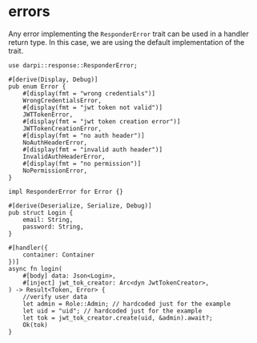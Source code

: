 # errors

Any error implementing the `ResponderError` trait can be used in a handler return type.
In this case, we are using the default implementation of the trait.

```rust,ignore
use darpi::response::ResponderError;

#[derive(Display, Debug)]
pub enum Error {
    #[display(fmt = "wrong credentials")]
    WrongCredentialsError,
    #[display(fmt = "jwt token not valid")]
    JWTTokenError,
    #[display(fmt = "jwt token creation error")]
    JWTTokenCreationError,
    #[display(fmt = "no auth header")]
    NoAuthHeaderError,
    #[display(fmt = "invalid auth header")]
    InvalidAuthHeaderError,
    #[display(fmt = "no permission")]
    NoPermissionError,
}

impl ResponderError for Error {}

#[derive(Deserialize, Serialize, Debug)]
pub struct Login {
    email: String,
    password: String,
}

#[handler({
    container: Container
})]
async fn login(
    #[body] data: Json<Login>,
    #[inject] jwt_tok_creator: Arc<dyn JwtTokenCreator>,
) -> Result<Token, Error> {
    //verify user data
    let admin = Role::Admin; // hardcoded just for the example
    let uid = "uid"; // hardcoded just for the example
    let tok = jwt_tok_creator.create(uid, &admin).await?;
    Ok(tok)
}
```